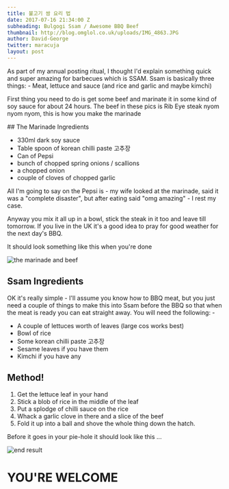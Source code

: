 ```yaml
---
title: 불고기 쌈 요리 법
date: 2017-07-16 21:34:00 Z
subheading: Bulgogi Ssam / Awesome BBQ Beef
thumbnail: http://blog.omglol.co.uk/uploads/IMG_4863.JPG
author: David-George
twitter: maracuja
layout: post
---
```


As part of my annual posting ritual, I thought I'd explain something quick and super amazing for barbecues which is SSAM. Ssam is basically three things: - Meat, lettuce and sauce (and rice and garlic and maybe kimchi)

First thing you need to do is get some beef and marinate it in some kind of soy sauce for about 24 hours. The beef in these pics is Rib Eye steak nyom nyom nyom, this is how you make the marinade

## The Marinade Ingredients
- 330ml dark soy sauce
- Table spoon of korean chilli paste 고추장
- Can of Pepsi
- bunch of chopped spring onions / scallions
- a chopped onion
- couple of cloves of chopped garlic

All I'm going to say on the Pepsi is - my wife looked at the marinade, said it was a "complete disaster", but after eating said "omg amazing" - I rest my case.

Anyway you mix it all up in a bowl, stick the steak in it too and leave till tomorrow. If you live in the UK it's a good idea to pray for good weather for the next day's BBQ.

It should look something like this when you're done

![the marinade and beef](/uploads/marinade.jpg)

## Ssam Ingredients

OK it's really simple - I'll assume you know how to BBQ meat, but you just need a couple of
things to make this into Ssam before the BBQ so that when the meat is ready you can eat
straight away. You will need the following: -
- A couple of lettuces worth of leaves (large cos works best)
- Bowl of rice
- Some korean chilli paste 고추장
- Sesame leaves if you have them
- Kimchi if you have any

## Method!

1. Get the lettuce leaf in your hand
2. Stick a blob of rice in the middle of the leaf
3. Put a splodge of chilli sauce on the rice
4. Whack a garlic clove in there and a slice of the beef
5. Fold it up into a ball and shove the whole thing down the hatch.

Before it goes in your pie-hole it should look like this ...

![end result](http://scontent.cdninstagram.com/t51.2885-15/e35/12751447_1505964206378925_1588994442_n.jpg)

# YOU'RE WELCOME

